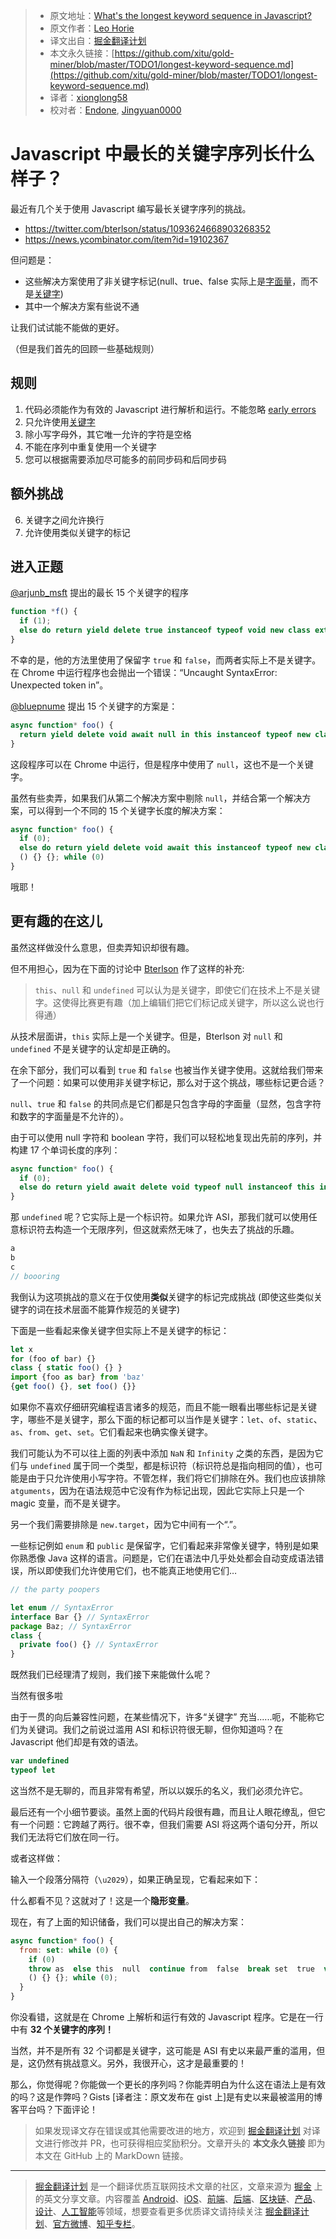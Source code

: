 > * 原文地址：[What's the longest keyword sequence in Javascript?](https://gist.github.com/lhorie/c0d9fd9b2aa215f4984f3ce1c8fd01bf)
> * 原文作者：[Leo Horie](https://mithril.js.org/)
> * 译文出自：[掘金翻译计划](https://github.com/xitu/gold-miner)
> * 本文永久链接：[https://github.com/xitu/gold-miner/blob/master/TODO1/longest-keyword-sequence.md](https://github.com/xitu/gold-miner/blob/master/TODO1/longest-keyword-sequence.md)
> * 译者：[xionglong58](https://github.com/xionglong58)
> * 校对者：[Endone](https://github.com/Endone), [Jingyuan0000](https://github.com/Jingyuan0000)

# Javascript 中最长的关键字序列长什么样子？

最近有几个关于使用 Javascript 编写最长关键字序列的挑战。

* https://twitter.com/bterlson/status/1093624668903268352
* https://news.ycombinator.com/item?id=19102367

但问题是：

* 这些解决方案使用了非关键字标记(null、true、false 实际上是[字面量](https://tc39.github.io/ecma262/#prod-Literal)，而不是[关键字](https://tc.github.io/ecma262/#prod-Keyword))
* 其中一个解决方案有些说不通

让我们试试能不能做的更好。

（但是我们首先的回顾一些基础规则）

## 规则

1) 代码必须能作为有效的 Javascript 进行解析和运行。不能忽略 [early errors](https://tc39.github.io/ecma262/#early-error)
2) 只允许使用[关键字](https://tc39.github.io/ecma262/#sec-keywords)
3) 除小写字母外，其它唯一允许的字符是空格
4) 不能在序列中重复使用一个关键字
5) 您可以根据需要添加尽可能多的前同步码和后同步码

## 额外挑战

6) 关键字之间允许换行
7) 允许使用类似关键字的标记

## 进入正题

[@arjunb_msft](https://twitter.com/arjunb_msft) 提出的最长 15 个关键字的程序

```js
function *f() {
  if (1);
  else do return yield delete true instanceof typeof void new class extends false in this {}; while (1)
}
```

不幸的是，他的方法里使用了保留字 `true` 和 `false`，而两者实际上不是关键字。在 Chrome 中运行程序也会抛出一个错误：“Uncaught SyntaxError: Unexpected token in”。

[@bluepnume](https://news.ycombinator.com/user?id=bluepnume) 提出 15 个关键字的方案是：

```js
async function* foo() {
  return yield delete void await null in this instanceof typeof new class extends async function () {} {}
}
```

这段程序可以在 Chrome 中运行，但是程序中使用了 `null`，这也不是一个关键字。

虽然有些卖弄，如果我们从第二个解决方案中剔除 `null`，并结合第一个解决方案，可以得到一个不同的 15 个关键字长度的解决方案：

```js
async function* foo() {
  if (0);
  else do return yield delete void await this instanceof typeof new class extends async function
  () {} {}; while (0)
}
```

哦耶！

## 更有趣的在这儿

虽然这样做没什么意思，但卖弄知识却很有趣。

但不用担心，因为在下面的讨论中 [Bterlson](https://twitter.com/bterlson/status/1093651943325483008) 作了这样的补充:

> `this`、`null` 和 `undefined` 可以认为是关键字，即使它们在技术上不是关键字。这使得比赛更有趣（加上编辑们把它们标记成关键字，所以这么说也行得通）

从技术层面讲，`this` 实际上是一个关键字。但是，Bterlson 对 `null` 和 `undefined` 不是关键字的认定却是正确的。

在余下部分，我们可以看到 `true` 和 `false` 也被当作关键字使用。这就给我们带来了一个问题：如果可以使用非关键字标记，那么对于这个挑战，哪些标记更合适？

`null`、`true` 和 `false` 的共同点是它们都是只包含字母的字面量（显然，包含字符和数字的字面量是不允许的）。

由于可以使用 null 字符和 boolean 字符，我们可以轻松地复现出先前的序列，并构建 17 个单词长度的序列：

```js
async function* foo() {
  if (0);
  else do return yield await delete void typeof null instanceof this in new class extends async function () {} {}; while (0);
}
```

那 `undefined` 呢？它实际上是一个标识符。如果允许 ASI，那我们就可以使用任意标识符去构造一个无限序列，但这就索然无味了，也失去了挑战的乐趣。

```js
a
b
c
// boooring
```

我倒认为这项挑战的意义在于仅使用**类似**关键字的标记完成挑战 (即使这些类似关键字的词在技术层面不能算作规范的关键字)

下面是一些看起来像关键字但实际上不是关键字的标记：

```js
let x
for (foo of bar) {}
class { static foo() {} }
import {foo as bar} from 'baz'
{get foo() {}, set foo() {}}
```

如果你不喜欢仔细研究编程语言诸多的规范，而且不能一眼看出哪些标记是关键字，哪些不是关键字，那么下面的标记都可以当作是关键字：`let`、`of`、`static`、`as`、`from`、`get`、`set`。它们看起来也确实像关键字。

我们可能认为不可以往上面的列表中添加 `NaN` 和 `Infinity` 之类的东西，是因为它们与 `undefined` 属于同一个类型，都是标识符（标识符总是指向相同的值），也可能是由于只允许使用小写字符。不管怎样，我们将它们排除在外。我们也应该排除 `atguments`，因为在语法规范中它没有作为标记出现，因此它实际上只是一个 magic 变量，而不是关键字。

另一个我们需要排除是 `new.target`，因为它中间有一个“.”。

一些标记例如 `enum` 和 `public` 是保留字，它们看起来非常像关键字，特别是如果你熟悉像 Java 这样的语言。问题是，它们在语法中几乎处处都会自动变成语法错误，所以即使我们允许使用它们，也不能真正地使用它们…

```js
// the party poopers

let enum // SyntaxError
interface Bar {} // SyntaxError
package Baz; // SyntaxError
class {
  private foo() {} // SyntaxError
}
```

既然我们已经理清了规则，我们接下来能做什么呢？

当然有很多啦

由于一贯的向后兼容性问题，在某些情况下，许多“关键字” 充当......呃，不能称它们为关键词。我们之前说过滥用 ASI 和标识符很无聊，但你知道吗？在 Javascript 他们却是有效的语法。

```js
var undefined
typeof let
```

这当然不是无聊的，而且非常有希望，所以以娱乐的名义，我们必须允许它。

最后还有一个小细节要谈。虽然上面的代码片段很有趣，而且让人眼花缭乱，但它有一个问题：它跨越了两行。很不幸，但我们需要 ASI 将这两个语句分开，所以我们无法将它们放在同一行。

或者这样做：

输入一个段落分隔符（`\u2029`），如果正确呈现，它看起来如下：<code></code>

什么都看不见？这就对了！这是一个**隐形变量**。

现在，有了上面的知识储备，我们可以提出自己的解决方案：

```js
async function* foo() {
  from: set: while (0) {
    if (0)
    throw as  else this  null  continue from  false  break set  true  var let  debugger  do return yield await delete void typeof get instanceof static in new class of extends async function undefined
    () {} {}; while (0);
  }
}
```

你没看错，这就是在 Chrome 上解析和运行有效的 Javascript 程序。它是在一行中有 **32 个关键字的序列！**

当然，并不是所有 32 个词都是关键字，这可能是 ASI 有史以来最严重的滥用，但是，这仍然有挑战意义。另外，我很开心，这才是最重要的！

那么，你觉得呢？你能做一个更长的序列吗？你能弄明白为什么这在语法上是有效的吗？这是作弊吗？Gists [译者注：原文发布在 gist 上]是有史以来最被滥用的博客平台吗？下面评论！

> 如果发现译文存在错误或其他需要改进的地方，欢迎到 [掘金翻译计划](https://github.com/xitu/gold-miner) 对译文进行修改并 PR，也可获得相应奖励积分。文章开头的 **本文永久链接** 即为本文在 GitHub 上的 MarkDown 链接。

---

> [掘金翻译计划](https://github.com/xitu/gold-miner) 是一个翻译优质互联网技术文章的社区，文章来源为 [掘金](https://juejin.im) 上的英文分享文章。内容覆盖 [Android](https://github.com/xitu/gold-miner#android)、[iOS](https://github.com/xitu/gold-miner#ios)、[前端](https://github.com/xitu/gold-miner#前端)、[后端](https://github.com/xitu/gold-miner#后端)、[区块链](https://github.com/xitu/gold-miner#区块链)、[产品](https://github.com/xitu/gold-miner#产品)、[设计](https://github.com/xitu/gold-miner#设计)、[人工智能](https://github.com/xitu/gold-miner#人工智能)等领域，想要查看更多优质译文请持续关注 [掘金翻译计划](https://github.com/xitu/gold-miner)、[官方微博](http://weibo.com/juejinfanyi)、[知乎专栏](https://zhuanlan.zhihu.com/juejinfanyi)。
